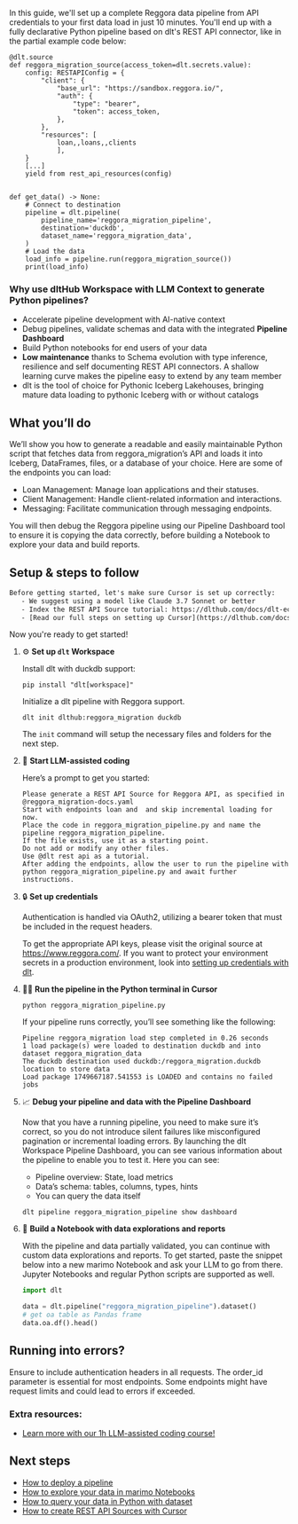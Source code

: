 In this guide, we'll set up a complete Reggora data pipeline from API credentials to your first data load in just 10 minutes. You'll end up with a fully declarative Python pipeline based on dlt's REST API connector, like in the partial example code below:

```python-outcome
@dlt.source
def reggora_migration_source(access_token=dlt.secrets.value):
    config: RESTAPIConfig = {
        "client": {
            "base_url": "https://sandbox.reggora.io/",
            "auth": {
                "type": "bearer",
                "token": access_token,
            },
        },
        "resources": [
            loan,,loans,,clients
            ],
    }
    [...]
    yield from rest_api_resources(config)


def get_data() -> None:
    # Connect to destination
    pipeline = dlt.pipeline(
        pipeline_name='reggora_migration_pipeline',
        destination='duckdb',
        dataset_name='reggora_migration_data', 
    )
    # Load the data
    load_info = pipeline.run(reggora_migration_source())
    print(load_info) 
```

### Why use dltHub Workspace with LLM Context to generate Python pipelines?

- Accelerate pipeline development with AI-native context
- Debug pipelines, validate schemas and data with the integrated **Pipeline Dashboard**
- Build Python notebooks for end users of your data
- **Low maintenance** thanks to Schema evolution with type inference, resilience and self documenting REST API connectors. A shallow learning curve makes the pipeline easy to extend by any team member
- dlt is the tool of choice for Pythonic Iceberg Lakehouses, bringing mature data loading to pythonic Iceberg with or without catalogs

## What you’ll do

We’ll show you how to generate a readable and easily maintainable Python script that fetches data from reggora_migration’s API and loads it into Iceberg, DataFrames, files, or a database of your choice. Here are some of the endpoints you can load:

- Loan Management: Manage loan applications and their statuses.
- Client Management: Handle client-related information and interactions.
- Messaging: Facilitate communication through messaging endpoints.

You will then debug the Reggora pipeline using our Pipeline Dashboard tool to ensure it is copying the data correctly, before building a Notebook to explore your data and build reports.

## Setup & steps to follow

```default
Before getting started, let's make sure Cursor is set up correctly:
   - We suggest using a model like Claude 3.7 Sonnet or better
   - Index the REST API Source tutorial: https://dlthub.com/docs/dlt-ecosystem/verified-sources/rest_api/ and add it to context as **@dlt rest api**
   - [Read our full steps on setting up Cursor](https://dlthub.com/docs/dlt-ecosystem/llm-tooling/cursor-restapi#23-configuring-cursor-with-documentation)
```

Now you're ready to get started!

1. ⚙️ **Set up `dlt` Workspace**
    
    Install dlt with duckdb support:
    ```shell
    pip install "dlt[workspace]"
    ```

    Initialize a dlt pipeline with Reggora support.
    ```shell
    dlt init dlthub:reggora_migration duckdb
    ```

    The `init` command will setup the necessary files and folders for the next step.
    
2. 🤠 **Start LLM-assisted coding**
    
    Here’s a prompt to get you started:
    
    ```prompt
    Please generate a REST API Source for Reggora API, as specified in @reggora_migration-docs.yaml 
    Start with endpoints loan and  and skip incremental loading for now. 
    Place the code in reggora_migration_pipeline.py and name the pipeline reggora_migration_pipeline. 
    If the file exists, use it as a starting point. 
    Do not add or modify any other files. 
    Use @dlt rest api as a tutorial. 
    After adding the endpoints, allow the user to run the pipeline with python reggora_migration_pipeline.py and await further instructions.
    ```

    
3. 🔒 **Set up credentials** 
    
    Authentication is handled via OAuth2, utilizing a bearer token that must be included in the request headers.
    
    To get the appropriate API keys, please visit the original source at https://www.reggora.com/.
    If you want to protect your environment secrets in a production environment, look into [setting up credentials with dlt](https://dlthub.com/docs/walkthroughs/add_credentials).
    
4. 🏃‍♀️ **Run the pipeline in the Python terminal in Cursor**
    
    ```shell
    python reggora_migration_pipeline.py
    ```
    
    If your pipeline runs correctly, you’ll see something like the following:
    
    ```shell
    Pipeline reggora_migration load step completed in 0.26 seconds
    1 load package(s) were loaded to destination duckdb and into dataset reggora_migration_data
    The duckdb destination used duckdb:/reggora_migration.duckdb location to store data
    Load package 1749667187.541553 is LOADED and contains no failed jobs
    ```
    
5. 📈 **Debug your pipeline and data with the Pipeline Dashboard**

    Now that you have a running pipeline, you need to make sure it’s correct, so you do not introduce silent failures like misconfigured pagination or incremental loading errors. By launching the dlt Workspace Pipeline Dashboard, you can see various information about the pipeline to enable you to test it. Here you can see:
    - Pipeline overview: State, load metrics
    - Data’s schema: tables, columns, types, hints
    - You can query the data itself
    
    ```shell
    dlt pipeline reggora_migration_pipeline show dashboard
    ```
    
6. 🐍 **Build a Notebook with data explorations and reports**

    With the pipeline and data partially validated, you can continue with custom data explorations and reports. To get started, paste the snippet below into a new marimo Notebook and ask your LLM to go from there. Jupyter Notebooks and regular Python scripts are supported as well.

    
    ```python
    import dlt

   data = dlt.pipeline("reggora_migration_pipeline").dataset()
   # get oa table as Pandas frame
   data.oa.df().head()
    ```

## Running into errors?

Ensure to include authentication headers in all requests. The order_id parameter is essential for most endpoints. Some endpoints might have request limits and could lead to errors if exceeded.

### Extra resources:

- [Learn more with our 1h LLM-assisted coding course!](https://www.youtube.com/watch?v=GGid70rnJuM)

## Next steps

- [How to deploy a pipeline](https://dlthub.com/docs/walkthroughs/deploy-a-pipeline)
- [How to explore your data in marimo Notebooks](https://dlthub.com/docs/general-usage/dataset-access/marimo)
- [How to query your data in Python with dataset](https://dlthub.com/docs/general-usage/dataset-access/dataset)
- [How to create REST API Sources with Cursor](https://dlthub.com/docs/dlt-ecosystem/llm-tooling/cursor-restapi)

